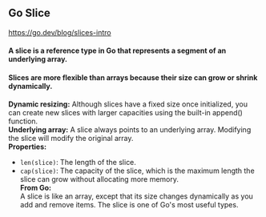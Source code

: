 ## Go Slice   
https://go.dev/blog/slices-intro    
#### A slice is a reference type in Go that represents a segment of an underlying array.   
#### Slices are more flexible than arrays because their size can grow or shrink dynamically.    
**Dynamic resizing:** Although slices have a fixed size once initialized, you can create new slices with larger capacities using the built-in append() function.       
**Underlying array:** A slice always points to an underlying array. Modifying the slice will modify the original array.        
**Properties:**      
- ``len(slice)``: The length of the slice.              
- ``cap(slice)``: The capacity of the slice, which is the maximum length the slice can grow without allocating more memory.        
**From Go:**      
A slice is like an array, except that its size changes dynamically as you add and remove items. The slice is one of Go's most useful types.